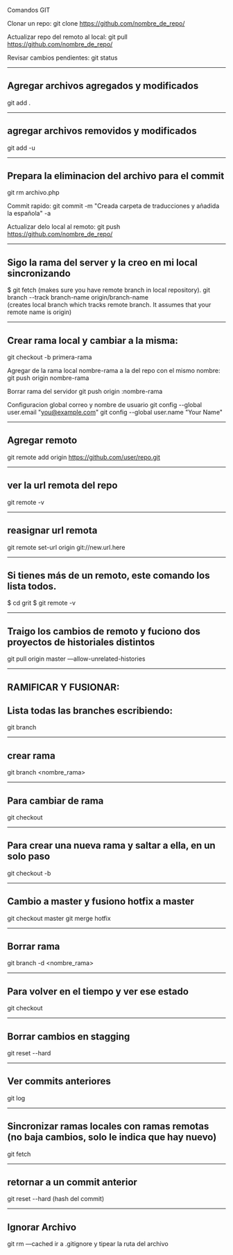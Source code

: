 Comandos GIT

Clonar un repo:
git clone https://github.com/nombre_de_repo/

Actualizar repo del remoto al local:
git pull https://github.com/nombre_de_repo/

Revisar cambios pendientes:
git status
 
------------------------------------
Agregar archivos agregados y modificados
----------------------------------
git add .

--------------------------------
agregar archivos removidos y modificados
--------------------------------
git add -u

--------------------------------------------------
Prepara la eliminacion del archivo para el commit
---------------------------------------------------
git rm archivo.php

Commit rapido:
git commit -m "Creada carpeta de traducciones y añadida la española" -a


Actualizar delo local al remoto:
git push https://github.com/nombre_de_repo/


-----------------------------------------
Sigo la rama del server y la creo en mi local sincronizando
-----------------------------------------
$ git fetch (makes sure you have remote branch in local repository).
git branch --track branch-name origin/branch-name  
(creates local branch which tracks remote branch. It assumes that your remote name is origin)

------------------------------------
Crear rama local y cambiar a la misma:
------------------------------------
git checkout -b primera-rama


Agregar de la rama local nombre-rama a la del repo con el mismo nombre:
git push origin nombre-rama

Borrar rama del servidor
git push origin :nombre-rama

Configuracion global correo y nombre de usuario
git config --global user.email "you@example.com"
  git config --global user.name "Your Name"


-------------------
Agregar remoto
------------------
git remote add origin https://github.com/user/repo.git

---------------------------
ver la url remota del repo
--------------------------
 git remote -v

----------------------------
reasignar url remota
----------------------------

git remote set-url origin git://new.url.here

-----------------------------------------------------------
Si tienes más de un remoto, este comando los lista todos. 
----------------------------------------------------------

$ cd grit
$ git remote -v

-------------------------------------------
Traigo los cambios de remoto y fuciono dos proyectos de historiales distintos
--------------------------------------------
git pull origin master —allow-unrelated-histories

-------------------------------------
RAMIFICAR Y FUSIONAR:
-------------------------------------
Lista todas las branches escribiendo:
-------------------------------------
 git branch

----------------
crear rama
---------------
git branch <nombre_rama>


--------------------
Para cambiar de rama
-----------------------
git checkout <rama>

--------------------------------------------------------------
Para crear una nueva rama y saltar a ella, en un solo paso
--------------------------------------------------------------
 git checkout -b <rama>



-------------------------------------------
Cambio a master y fusiono hotfix a master
--------------------------------------------
git checkout master
git merge hotfix

--------------------------
Borrar rama
------------------------
git branch -d <nombre_rama>


----------------------------------------
Para volver en el tiempo y ver ese estado
-----------------------------------------
git checkout <commit>

--------------------------
Borrar cambios en stagging
-------------------------
git reset --hard

-------------------------
Ver commits anteriores 
-------------------------
git log

---------------------------------------------------------------------------------------------
Sincronizar ramas locales con ramas remotas (no baja cambios, solo le indica que hay nuevo) 
--------------------------------------------------------------------------------------------

git fetch

--------------------------------
retornar a un commit anterior
--------------------------------
git reset --hard (hash del commit)

 
 --------------------------------
Ignorar Archivo
--------------------------------
 git rm —cached <file>
 ir a .gitignore y tipear la ruta del archivo <file>
 

